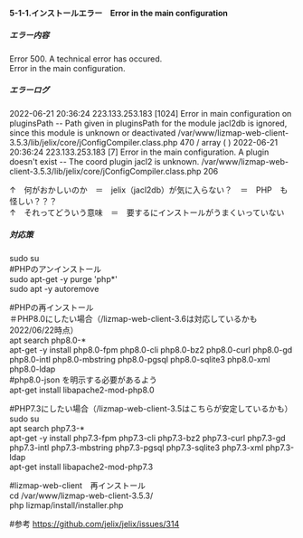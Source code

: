 #### 5-1-1.インストールエラー　Error in the main configuration
##### エラー内容
Error 500. A technical error has occured.  
Error in the main configuration.  

##### エラーログ  
2022-06-21 20:36:24	223.133.253.183	[1024]	Error in main configuration on pluginsPath -- Path given in pluginsPath for the module jacl2db is ignored, since this module is unknown or deactivated	/var/www/lizmap-web-client-3.5.3/lib/jelix/core/jConfigCompiler.class.php	470
	/
array ( )
2022-06-21 20:36:24	223.133.253.183	[7]	Error in the main configuration. A plugin doesn't exist -- The coord plugin jacl2 is unknown.	/var/www/lizmap-web-client-3.5.3/lib/jelix/core/jConfigCompiler.class.php	206

↑　何がおかしいのか　＝　jelix（jacl2db）が気に入らない？　＝　PHP　も怪しい？？？  
↑　それってどういう意味　＝　要するにインストールがうまくいっていない  

##### 対応策
sudo su  
#PHPのアンインストール  
sudo apt-get -y purge 'php*'  
sudo apt -y autoremove  

#PHPの再インストール  
＃PHP8.0にしたい場合（/lizmap-web-client-3.6は対応しているかも2022/06/22時点）  
apt search php8.0-*  
apt-get -y install php8.0-fpm php8.0-cli php8.0-bz2 php8.0-curl php8.0-gd php8.0-intl php8.0-mbstring php8.0-pgsql php8.0-sqlite3 php8.0-xml php8.0-ldap  
#php8.0-json を明示する必要があるよう  
apt-get install libapache2-mod-php8.0  

#PHP7.3にしたい場合（/lizmap-web-client-3.5はこちらが安定しているかも）  
sudo su  
apt search php7.3-*  
apt-get -y install php7.3-fpm php7.3-cli php7.3-bz2 php7.3-curl php7.3-gd php7.3-intl php7.3-mbstring php7.3-pgsql php7.3-sqlite3 php7.3-xml php7.3-ldap  
apt-get install libapache2-mod-php7.3  

#lizmap-web-client　再インストール  
cd /var/www/lizmap-web-client-3.5.3/  
php lizmap/install/installer.php  

#参考
https://github.com/jelix/jelix/issues/314
